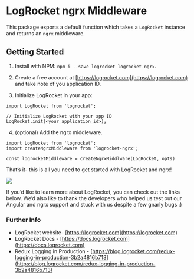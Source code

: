 # LogRocket ngrx Middleware

This package exports a default function which takes a `LogRocket` instance and returns an `ngrx` middleware.

## Getting Started

1.  Install with NPM: `npm i --save logrocket logrocket-ngrx`.

2. Create a free account at [https://logrocket.com](https://logrocket.com) and
take note of you application ID.

3. Initialize LogRocket in your app:

```
import LogRocket from 'logrocket';

// Initialize LogRocket with your app ID
LogRocket.init(<your_application_id>);
```

4. (optional) Add the ngrx middleware.

```
import LogRocket from 'logrocket';
import createNgrxMiddleware from 'logrocket-ngrx';

const logrocketMiddleware = createNgrxMiddlware(LogRocket, opts)
```

That’s it- this is all you need to get started with LogRocket and ngrx!

![](https://cdn-images-1.medium.com/max/1000/1*gdV9FMQZ18xKE3GSURpPDQ.png)

If you’d like to learn more about LogRocket, you can check out the links below.
We’d also like to thank the developers who helped us test out our Angular and
ngrx support and stuck with us despite a few gnarly bugs :)

### Further Info

* LogRocket website- [https://logrocket.com](https://logrocket.com)
* LogRocket Docs - [https://docs.logrocket.com](https://docs.logrocket.com)
* Redux Logging in Production -
[https://blog.logrocket.com/redux-logging-in-production-3b2a4816b713](https://blog.logrocket.com/redux-logging-in-production-3b2a4816b713)

